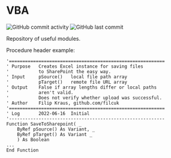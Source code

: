 # VBA

![GitHub commit activity](https://img.shields.io/github/commit-activity/m/filcuk/VBA?label=commits)
![GitHub last commit](https://img.shields.io/github/last-commit/filcuk/VBA)

Repository of useful modules.

Procedure header example:
```vba
'==========================================================
' Purpose   Creates Excel instance for saving files
'           to SharePoint the easy way.
' Input     pSource()   local file path array
'           pTarget()   remote file URL array
' Output    False if array lengths differ or local paths
'           aren't valid.
'           Does not verify whether upload was successful.
' Author    Filip Kraus, github.com/filcuk
'==========================================================
' Log       2022-06-16  Initial
'----------------------------------------------------------
Function SaveToSharepoint( _
    ByRef pSource() As Variant, _
    ByRef pTarget() As Variant _
    ) As Boolean
...
End Function
```